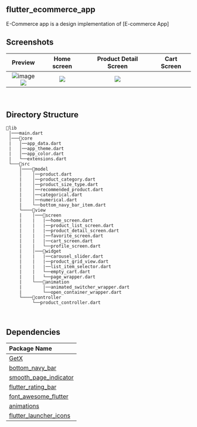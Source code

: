 ## flutter_ecommerce_app


E-Commerce app is a design implementation of [E-commerce App]


## Screenshots

Preview                    |   Home screen             |  Product Detail Screen    |  Cart Screen
:-------------------------:|:-------------------------:|:-------------------------:|:-------------------------:
|![image](https://github.com/user-attachments/assets/94a0c676-6944-43aa-86e8-cdc535c1d520)![](https://github.com/SinaSys/flutter_ecommerce_app/blob/master/screenshots/home_screen.png?raw=true)|![](https://github.com/SinaSys/flutter_ecommerce_app/blob/master/screenshots/detail_screen.png?raw=true)|![](https://github.com/SinaSys/flutter_ecommerce_app/blob/master/screenshots/cart_screen.png?raw=true)


<br/>

## Directory Structure
```
📂lib
 │───main.dart  
 │───📂core  
 |   │──app_data.dart
 |   │──app_theme.dart
 |   │──app_color.dart
 |   └──extensions.dart
 └───📂src
     │────📂model
     │    │──product.dart
     |    │──product_category.dart
     |    │──product_size_type.dart
     |    │──recommended_product.dart
     |    │──categorical.dart
     |    │──numerical.dart
     |    └──bottom_navy_bar_item.dart
     └────📂view
     |    │───📂screen
     |    |   |──home_screen.dart
     |    |   |──product_list_screen.dart
     |    |   |──product_detail_screen.dart
     |    |   |──favorite_screen.dart
     |    |   |──cart_screen.dart
     |    |   └──profile_screen.dart
     |    │───📂widget
     |    |   |──carousel_slider.dart
     |    |   |──product_grid_view.dart
     |    |   |──list_item_selector.dart
     |    |   └──empty_cart.dart
     |    |   └──page_wrapper.dart
     |    └───📂animation
     |        |──animated_switcher_wrapper.dart
     |        └──open_container_wrapper.dart
     └────📂controller
          └──product_controller.dart
```

<br/>

## Dependencies
Package Name        |
:-------------------------|
|[GetX](https://pub.dev/packages/get) 
|[bottom_navy_bar](https://pub.dev/packages/bottom_navy_bar) 
|[smooth_page_indicator](https://pub.dev/packages/smooth_page_indicator)
|[flutter_rating_bar](https://pub.dev/packages/flutter_rating_bar)
|[font_awesome_flutter](https://pub.dev/packages/font_awesome_flutter)
|[animations](https://pub.dev/packages/animations)
|[flutter_launcher_icons](https://pub.dev/packages/flutter_launcher_icons)

<br/>



